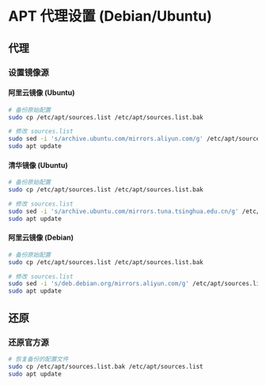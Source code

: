 # APT 代理设置 (Debian/Ubuntu)

## 代理

### 设置镜像源

#### 阿里云镜像 (Ubuntu)
```bash
# 备份原始配置
sudo cp /etc/apt/sources.list /etc/apt/sources.list.bak

# 修改 sources.list
sudo sed -i 's/archive.ubuntu.com/mirrors.aliyun.com/g' /etc/apt/sources.list
sudo apt update
```

#### 清华镜像 (Ubuntu)
```bash
# 备份原始配置
sudo cp /etc/apt/sources.list /etc/apt/sources.list.bak

# 修改 sources.list
sudo sed -i 's/archive.ubuntu.com/mirrors.tuna.tsinghua.edu.cn/g' /etc/apt/sources.list
sudo apt update
```

#### 阿里云镜像 (Debian)
```bash
# 备份原始配置
sudo cp /etc/apt/sources.list /etc/apt/sources.list.bak

# 修改 sources.list
sudo sed -i 's/deb.debian.org/mirrors.aliyun.com/g' /etc/apt/sources.list
sudo apt update
```

## 还原

### 还原官方源
```bash
# 恢复备份的配置文件
sudo cp /etc/apt/sources.list.bak /etc/apt/sources.list
sudo apt update
``` 